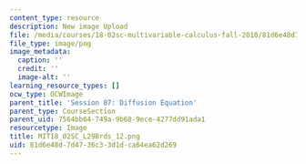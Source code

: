 ```yaml
---
content_type: resource
description: New image Upload
file: /media/courses/18-02sc-multivariable-calculus-fall-2010/81d6e48d7d4736c33d1dca64ea62d269_MIT18_02SC_L29Brds_12.png
file_type: image/png
image_metadata:
  caption: ''
  credit: ''
  image-alt: ''
learning_resource_types: []
ocw_type: OCWImage
parent_title: 'Session 87: Diffusion Equation'
parent_type: CourseSection
parent_uid: 7564bb64-749a-9b68-9ece-4277dd91ada1
resourcetype: Image
title: MIT18_02SC_L29Brds_12.png
uid: 81d6e48d-7d47-36c3-3d1d-ca64ea62d269
---
```

